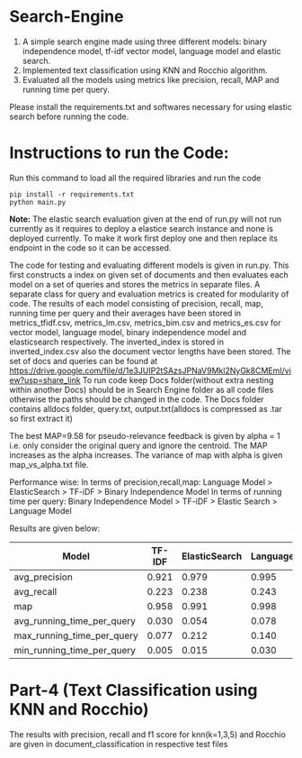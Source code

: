 # Search-Engine
1. A simple search engine made using three different models: binary independence model, tf-idf vector model, language model and elastic search.
2. Implemented text classification using KNN and Rocchio algorithm.
3. Evaluated all the models using metrics like precision, recall, MAP and running time per query.

Please install the requirements.txt and softwares necessary for using elastic search before running the code.

# Instructions to run the Code:
Run this command to load all the required libraries and run the code
```
pip install -r requirements.txt
python main.py
```

**Note:** The elastic search evaluation given at the end of run.py will not run currently as it requires to deploy a elastice search instance and none is deployed currently. To make it work first deploy one and then replace its endpoint in the code so it can be accessed. 

The code for testing and evaluating different models is given in run.py. This first constructs a index on given set of documents and then evaluates each model on a set of queries and stores the metrics in separate files.
A separate class for query and evaluation metrics is created for modularity of code.
The results of each model consisting of precision, recall, map, running time per query and their averages have been stored in metrics_tfidf.csv, metrics_lm.csv, metrics_bim.csv and metrics_es.csv for vector model, language model, binary independence model and elasticsearch respectively.
The inverted_index is stored in inverted_index.csv also the document vector lengths have been stored.
The set of docs and queries can be found at https://drive.google.com/file/d/1e3JUIP2tSAzsJPNaV9Mkl2NyGk8CMEmI/view?usp=share_link
To run code keep Docs folder(without extra nesting within another Docs) should be in Search Engine folder as all code files otherwise the paths should be changed in the code. The Docs folder contains alldocs folder, query.txt, output.txt(alldocs is compressed as .tar so first extract it)

The best MAP=9.58 for pseudo-relevance feedback is given by alpha = 1 i.e. only consider the original query and ignore the centroid. The MAP increases as the alpha increases. The variance of map with alpha is given map_vs_alpha.txt file. 

Performance wise:
In terms of precision,recall,map: Language Model > ElasticSearch > TF-iDF > Binary Independence Model
In terms of running time per query: Binary Independence Model > TF-iDF > Elastic Search > Language Model

Results are given below:

| Model                      | TF-IDF | ElasticSearch | LanguageModel | BinaryIndependenceModel |
|----------------------------|--------|---------------|---------------|-------------------------|
| avg_precision              | 0.921  | 0.979         | 0.995         | 0.626                   |
| avg_recall                 | 0.223  | 0.238         | 0.243         | 0.152                   |
| map                        | 0.958  | 0.991         | 0.998         | 0.674                   |
| avg_running_time_per_query | 0.030  | 0.054         | 0.078         | 0.008                   |
| max_running_time_per_query | 0.077  | 0.212         | 0.140         | 0.023                   |
| min_running_time_per_query | 0.005  | 0.015         | 0.030         | 0.002                   |

# Part-4 (Text Classification using KNN and Rocchio)
The results with precision, recall and f1 score for knn(k=1,3,5) and Rocchio are given in document_classification in respective test files


